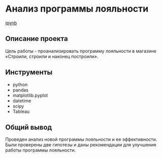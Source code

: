 # Анализ программы лояльности
[ipynb](https://github.com/Irina-TF/Portfolio/blob/main/Project10/Анализ%20программы%20лояльности%20.ipynb)

## Описание проекта
Цель работы - проанализировать программу лояльности в магазине «Строили, строили и наконец построили». 

## Инструменты
- python
- pandas
- matplotlib.pyplot
- datetime
- scipy
- Tableau

## Общий вывод
Проведен анализ новой программы лояльности и ее эффективности. Были проверены две гипотезы и даны рекомендации для улучшения работы программы лояльности.
